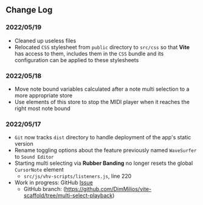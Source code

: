 ## Change Log

### 2022/05/19
- Cleaned up useless files
- Relocated `CSS` stylesheet from `public` directory to `src/css` so that **Vite** has access to them,
includes them in the `CSS` bundle and its configuration can be applied to these stylesheets

### 2022/05/18
- Move note bound variables calculated after a note multi selection to a more appropriate store
- Use elements of this store to stop the MIDI player when it reaches the right most note bound

### 2022/05/17
- `Git` now tracks `dist` directory to handle deployment of the app's static version
- Rename toggling options about the feature previously named `WaveSurfer` to `Sound Editor`
- Starting multi selecting via **Rubber Banding** no longer resets the global `CursorNote` element
  - `src/js/vhv-scripts/listeners.js`, line 220
- Work in progress: GitHub [Issue](https://github.com/DimMilios/vite-scaffold/issues/5)
    - GitHub branch: (https://github.com/DimMilios/vite-scaffold/tree/multi-select-playback)
